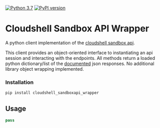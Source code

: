 [![Python 3.7](https://img.shields.io/badge/python-3.7-blue.svg)](https://www.python.org/downloads/release/python/)
[![PyPI version](https://badge.fury.io/py/cloudshell-sandboxapi-wrapper.svg)](https://badge.fury.io/py/cloudshell-sandboxapi-wrapper)

# Cloudshell Sandbox API Wrapper
A python client implementation of the [cloudshell sandbox api](https://help.quali.com/Online%20Help/0.0/Portal/Content/API/CS-Snbx-API-Topic.htm?Highlight=sandbox%20api).

This client provides an object-oriented interface to instantiating an api session and interacting with the endpoints.
All methods return a loaded python dictionary/list of the [documented](https://help.quali.com/Online%20Help/0.0/Portal/Content/API/RefGuides/Sndbx-REST-API/REST-API-V2-Ref-Guide.htm?tocpath=CloudShell%20API%20Guide%7CCloudShell%20Sandbox%20API%7C_____3) json responses. 
No additional library object wrapping implemented. 


### Installation

```
pip install cloudshell_sandboxapi_wrapper
```
## Usage
```python
pass
```

